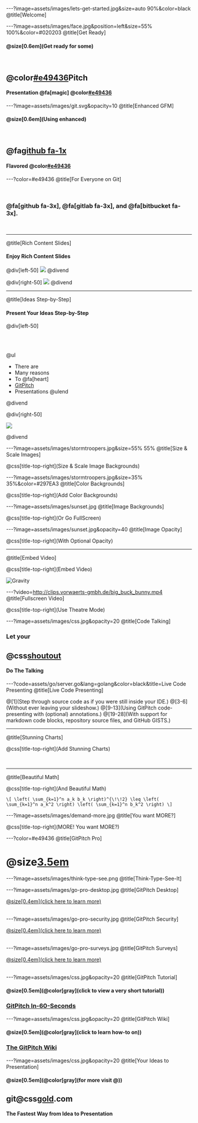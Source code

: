 ---?image=assets/images/lets-get-started.jpg&size=auto 90%&color=black
@title[Welcome]

---?image=assets/images/face.jpg&position=left&size=55% 100%&color=#020203
@title[Get Ready]

#### @size[0.6em](Get ready for some)

<br>

## @color[#e49436](Git)Pitch
#### Presentation @fa[magic] @color[#e49436](Magic)

---?image=assets/images/git.svg&opacity=10
@title[Enhanced GFM]

#### @size[0.6em](Using enhanced)

<br>

## @fa[github fa-1x](GitHub)
#### Flavored @color[#e49436](Markdown)

---?color=#e49436
@title[For Everyone on Git]


<br>

### @fa[github fa-3x], @fa[gitlab fa-3x], and @fa[bitbucket fa-3x].

<br>

---
@title[Rich Content Slides]

#### Enjoy Rich Content Slides

@div[left-50]
![](assets/images/de-los-muertos.jpg)
@divend

@div[right-50]
![](assets/images/daftpunkocat.gif)
@divend

---
@title[Ideas Step-by-Step]

#### Present Your Ideas Step-by-Step

@div[left-50]

<br><br>

@ul
- There are
- Many reasons
- To @fa[heart]
- [GitPitch](https://gitpitch.com)
- Presentations
@ulend

@divend

@div[right-50]

![](assets/images/daftpunkocat.gif)

@divend

---?image=assets/images/stormtroopers.jpg&size=55% 55%
@title[Size & Scale Images]

@css[title-top-right](Size & Scale Image Backgrounds)

---?image=assets/images/stormtroopers.jpg&size=35% 35%&color=#297EA3
@title[Color Backgrounds]

@css[title-top-right](Add Color Backgrounds)

---?image=assets/images/sunset.jpg
@title[Image Backgrounds]

@css[title-top-right](Or Go FullScreen)

---?image=assets/images/sunset.jpg&opacity=40
@title[Image Opacity]

@css[title-top-right](With Optional Opacity)

---
@title[Embed Video]

@css[title-top-right](Embed Video)

![Gravity](https://player.vimeo.com/video/125471012)

---?video=http://clips.vorwaerts-gmbh.de/big_buck_bunny.mp4
@title[Fullscreen Video]

@css[title-top-right](Use Theatre Mode)

---?image=assets/images/css.jpg&opacity=20
@title[Code Talking]

### Let your
## @css[shoutout](Code)
#### Do The Talking

---?code=assets/go/server.go&lang=golang&color=black&title=Live Code Presenting
@title[Live Code Presenting]

@[1](Step through source code as if you were still inside your IDE.)
@[3-6](Without ever leaving your slideshow.)
@[9-13](Using GitPitch code-presenting with (optional) annotations.)
@[19-28](With support for markdown code blocks, repository source files, and GitHub GISTS.)

---
@title[Stunning Charts]

@css[title-top-right](Add Stunning Charts)

<br>

<canvas data-chart="line">
<!--
{
 "data": {
  "labels": ["January"," February"," March"," April"," May"," June"," July"],
  "datasets": [
   {
    "data":[65,59,80,81,56,55,40],
    "label":"My first dataset","backgroundColor":"rgba(20,220,220,.8)"
   },
   {
    "data":[28,48,40,19,86,27,90],
    "label":"My second dataset","backgroundColor":"rgba(220,120,120,.8)"
   }
  ]
 },
 "options": { "responsive": "true" }
}
-->
</canvas>

---
@title[Beautiful Math]

@css[title-top-right](And Beautiful Math)

`\[
\left( \sum_{k=1}^n a_k b_k \right)^{\!\!2} \leq
 \left( \sum_{k=1}^n a_k^2 \right) \left( \sum_{k=1}^n b_k^2 \right)
\]`

---?image=assets/images/demand-more.jpg
@title[You want MORE?]

@css[title-top-right](MORE! You want MORE?)

---?color=#e49436
@title[GitPitch Pro]

# @size[3.5em](OK)

---?image=assets/images/think-type-see.png
@title[Think-Type-See-It]

---?image=assets/images/go-pro-desktop.jpg
@title[GitPitch Desktop]

[@size[0.4em](click here to learn more)](https://gitpitch.com/desktop)
<br><br>

---?image=assets/images/go-pro-security.jpg
@title[GitPitch Security]

[@size[0.4em](click here to learn more)](https://gitpitch.com/security)
<br><br>

---?image=assets/images/go-pro-surveys.jpg
@title[GitPitch Surveys]

[@size[0.4em](click here to learn more)](https://gitpitch.com/surveys)
<br><br>

---?image=assets/images/css.jpg&opacity=20
@title[GitPitch Tutorial]

#### @size[0.5em](@color[gray](click to view a very short tutorial))
### [GitPitch In-60-Seconds](https://github.com/gitpitch/gitpitch/wiki)

---?image=assets/images/css.jpg&opacity=20
@title[GitPitch Wiki]

#### @size[0.5em](@color[gray](click to learn how-to on))
### [The GitPitch Wiki](https://github.com/gitpitch/gitpitch/wiki)

---?image=assets/images/css.jpg&opacity=20
@title[Your Ideas to Presentation]

#### @size[0.5em](@color[gray](for more visit @))
## git@css[gold](pitch).com

#### The Fastest Way from Idea to Presentation
